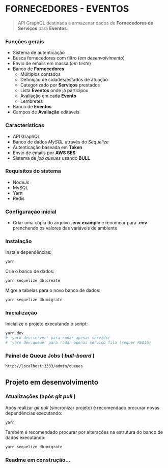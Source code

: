# FORNECEDORES - EVENTOS
> API GraphQL destinada a armazenar dados de __Fornecedores de Serviços__ para __Eventos__.

### Funções gerais
* Sistema de autenticação
* Busca fornecedores com filtro (_em desenvolvimento_)
* Envio de emails em massa (_em teste_)
* Banco de __Fornecedores__
  * Múltiplos contados
  * Definição de cidades/estados de atuação
  * Categorizado por __Serviços__ prestados
  * Lista __Eventos__ onde já participou
  * Avaliação em cada __Evento__
  * Lembretes
* Banco de __Eventos__
* Campos de __Avaliação__ editáveis

### Características
* API GraphQL
* Banco de dados _MySQL_ através do _Sequelize_
* Autenticação baseada em __Token__
* Envio de emails por __AWS SES__
* Sistema de _job queues_ usando __BULL__

### Requisitos do sistema
* NodeJs
* MySQL
* Yarn
* Redis

### Configuração inicial
* Criar uma cópia do arquivo __.env.example__ e renomear para __.env__ prenchendo os valores das variáveis de ambiente

### Instalação
Instale dependências:
```sh
yarn
```
Crie o banco de dados:
```sh
yarn sequelize db:create
```
Migre a tabelas para o novo banco de dados:
```sh
yarn sequelize db:migrate
```

### Inicialização
Inicialize o projeto executando o script:
```sh
yarn dev
# 'yarn dev:server' para rodar apenas servidor
# 'yarn dev:queue' para rodar apenas serviço fila (requer REDIS) 
```

### Painel de Queue Jobs ( _bull-board_ )
```sh
http://localhost:3333/admin/queues
```

## Projeto em desenvolvimento
### Atualizações (após _git pull_ )
Após realizar _git pull_ (sincronizar projeto) é recomendado procurar novas dependências executando:
```sh
yarn
```
Também é recomendado procurar por alterações na estrutura do banco de dados executando:
```sh
yarn sequelize db:migrate
```

### Readme em construção...